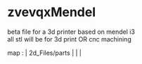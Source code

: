 zvevqxMendel
============

beta file for a 3d printer based on mendel i3  
all stl will be for 3d print OR cnc machining 

map :
| 2d_Files/parts
|
|
|
